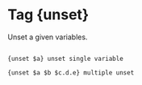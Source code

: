 Tag {unset}
===========

Unset a given variables.

```smarty

{unset $a} unset single variable

{unset $a $b $c.d.e} multiple unset

```